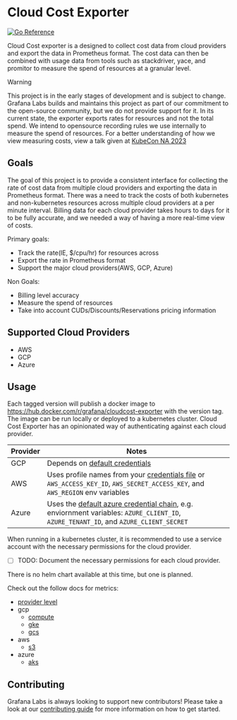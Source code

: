 # Cloud Cost Exporter

[![Go Reference](https://pkg.go.dev/badge/github.com/grafana/cloudcost-exporter.svg)](https://pkg.go.dev/github.com/grafana/cloudcost-exporter)

Cloud Cost exporter is a designed to collect cost data from cloud providers and export the data in Prometheus format.
The cost data can then be combined with usage data from tools such as stackdriver, yace, and promitor to measure the spend of resources at a granular level.

> [!WARNING]
> This project is in the early stages of development and is subject to change.
> Grafana Labs builds and maintains this project as part of our commitment to the open-source community, but we do not provide support for it.
> In its current state, the exporter exports rates for resources and not the total spend.
> We intend to opensource recording rules we use internally to measure the spend of resources.
> For a better understanding of how we view measuring costs, view a talk given at [KubeCon NA 2023](https://youtu.be/8eiLXtL3oLk?si=wm-43ZQ9Fr51wS4a&t=1)

## Goals

The goal of this project is to provide a consistent interface for collecting the rate of cost data from multiple cloud providers and exporting the data in Prometheus format.
There was a need to track the costs of both kubernetes and non-kubernetes resources across multiple cloud providers at a per minute interval.
Billing data for each cloud provider takes hours to days for it to be fully accurate, and we needed a way of having a more real-time view of costs.

Primary goals:
- Track the rate(IE, $/cpu/hr) for resources across
- Export the rate in Prometheus format
- Support the major cloud providers(AWS, GCP, Azure)

Non Goals:
- Billing level accuracy
- Measure the spend of resources
- Take into account CUDs/Discounts/Reservations pricing information

## Supported Cloud Providers

- AWS
- GCP
- Azure

## Usage

Each tagged version will publish a docker image to https://hub.docker.com/r/grafana/cloudcost-exporter with the version tag.
The image can be run locally or deployed to a kubernetes cluster.
Cloud Cost Exporter has an opinionated way of authenticating against each cloud provider.

| Provider | Notes |
|-|-|
| GCP | Depends on [default credentials](https://cloud.google.com/docs/authentication/application-default-credentials) |
| AWS | Uses profile names from your [credentials file](https://docs.aws.amazon.com/cli/latest/userguide/cli-configure-files.html) or `AWS_ACCESS_KEY_ID`, `AWS_SECRET_ACCESS_KEY`, and `AWS_REGION` env variables |
| Azure | Uses the [default azure credential chain](https://learn.microsoft.com/en-us/azure/developer/go/azure-sdk-authentication?tabs=bash), e.g. enviornment variables: `AZURE_CLIENT_ID`, `AZURE_TENANT_ID`, and `AZURE_CLIENT_SECRET` |

When running in a kubernetes cluster, it is recommended to use a service account with the necessary permissions for the cloud provider.
- [ ] TODO: Document the necessary permissions for each cloud provider.

There is no helm chart available at this time, but one is planned.

Check out the follow docs for metrics:
- [provider level](docs/metrics/providers.md)
- gcp
  - [compute](docs/metrics/gcp/compute.md)
  - [gke](docs/metrics/gcp/gke.md)
  - [gcs](docs/metrics/gcp/gcs.md)
- aws
  - [s3](docs/metrics/aws/s3.md)
- azure
  - [aks](docs/metrics/azure/aks.md)

## Contributing

Grafana Labs is always looking to support new contributors!
Please take a look at our [contributing guide](CONTRIBUTING.md) for more information on how to get started.
